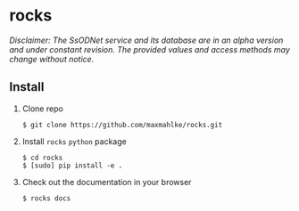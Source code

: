 # rocks

*Disclaimer: The SsODNet service and its database are in an alpha version and under constant revision. The provided values and access methods may change without notice.*

## Install

  1. Clone repo
     ```
     $ git clone https://github.com/maxmahlke/rocks.git
     ```
  2. Install `rocks` `python` package
     ```
     $ cd rocks
     $ [sudo] pip install -e .
     ```
  3. Check out the documentation in your browser
     ```
     $ rocks docs
     ```
